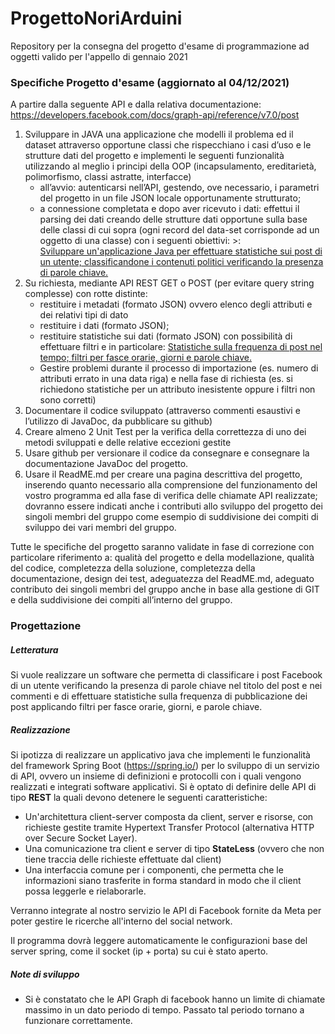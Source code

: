 # ProgettoNoriArduini
Repository per la consegna del progetto d'esame di programmazione ad oggetti valido per l'appello di gennaio 2021
### Specifiche Progetto d'esame (aggiornato al 04/12/2021)
A partire dalla seguente API e dalla relativa documentazione: https://developers.facebook.com/docs/graph-api/reference/v7.0/post
1. Sviluppare in JAVA una applicazione che modelli il problema ed il dataset attraverso opportune classi che rispecchiano i casi d’uso e le strutture dati del progetto e implementi le seguenti funzionalità utilizzando al meglio i principi della OOP (incapsulamento, ereditarietà, polimorfismo, classi astratte, interfacce)
    * all’avvio: autenticarsi nell’API, gestendo, ove necessario, i parametri del progetto in un file JSON locale opportunamente strutturato;
    * a connessione completata e dopo aver ricevuto i dati: effettui il parsing dei dati creando delle strutture dati opportune sulla base delle classi di cui sopra (ogni record del data-set corrisponde ad un oggetto di una classe) con i seguenti obiettivi: >:  
    <u>Sviluppare un'applicazione Java per effettuare statistiche sui post di un utente; classificandone i contenuti politici verificando la presenza di parole chiave.</u>
2. Su richiesta, mediante API REST GET o POST (per evitare query string complesse) con rotte distinte:
    * restituire i metadati (formato JSON) ovvero elenco degli attributi e dei relativi tipi di dato
    * restituire i dati (formato JSON);
    * restituire statistiche sui dati (formato JSON) con possibilità di effettuare filtri e in particolare: <u>Statistiche sulla frequenza di post nel tempo; filtri per fasce orarie, giorni e parole chiave.</u>
    * Gestire problemi durante il processo di importazione (es. numero di attributi errato in una data riga) e nella fase di richiesta (es. si richiedono statistiche per un attributo inesistente oppure i filtri non sono corretti)
3. Documentare il codice sviluppato (attraverso commenti esaustivi e l’utilizzo di JavaDoc, da pubblicare su github)
4. Creare almeno 2 Unit Test per la verifica della correttezza di uno dei metodi sviluppati e delle relative eccezioni gestite 
5. Usare github per versionare il codice da consegnare e consegnare la documentazione JavaDoc del progetto.
6. Usare il ReadME.md per creare una pagina descrittiva del progetto, inserendo quanto necessario alla comprensione del funzionamento del vostro programma ed alla fase di verifica delle chiamate API realizzate; dovranno essere indicati anche i contributi allo sviluppo del progetto dei singoli membri del gruppo come esempio di suddivisione dei compiti di sviluppo dei vari membri del gruppo.

Tutte le specifiche del progetto saranno validate in fase di correzione con particolare riferimento a: qualità del progetto e della modellazione, qualità del codice, completezza della soluzione, completezza della documentazione, design dei test, adeguatezza del ReadME.md, adeguato contributo dei singoli membri del gruppo anche in base alla gestione di GIT e della suddivisione dei compiti all’interno del gruppo. 


### Progettazione
##### Letteratura
Si vuole realizzare un software che permetta di classificare i post Facebook di un utente verificando la presenza di parole chiave nel titolo del post e nei commenti e di effettuare statistiche sulla frequenza di pubblicazione dei post applicando filtri per fasce orarie, giorni, e parole chiave.
##### Realizzazione
Si ipotizza di realizzare un applicativo java che implementi le funzionalità del framework Spring Boot (https://spring.io/) per lo sviluppo di un servizio di API, ovvero un insieme di definizioni e protocolli con i quali vengono realizzati e integrati software applicativi. 
Si è optato di definire delle API di tipo **REST** la quali devono detenere le seguenti caratteristiche:
* Un'architettura client-server composta da client, server e risorse, con richieste gestite tramite Hypertext Transfer Protocol (alternativa HTTP over Secure Socket Layer).
* Una comunicazione tra client e server di tipo **StateLess** (ovvero che non tiene traccia delle richieste effettuate dal client)
* Una interfaccia comune per i componenti, che permetta che le informazioni siano trasferite in forma standard in modo che il client possa leggerle e rielaborarle.

Verranno integrate al nostro servizio le API di Facebook fornite da Meta per poter gestire le ricerche all'interno del social network.

Il programma dovrà leggere automaticamente le configurazioni base del server spring, come il socket (ip + porta) su cui è stato aperto.

##### Note di sviluppo
* Si è constatato che le API Graph di facebook hanno un limite di chiamate massimo in un dato periodo di tempo. Passato tal periodo tornano a funzionare correttamente.



